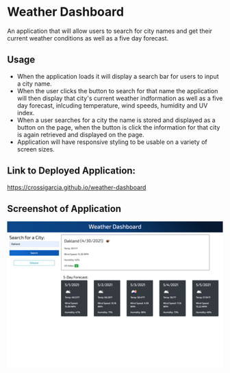 # Weather Dashboard

An application that will allow users to search for city names and get their current weather conditions as well as a five day forecast. 

## Usage
* When the application loads it will display a search bar for users to input a city name.
* When the user clicks the button to search for that name the application will then display that city's current weather indformation as well as a five day forecast, inlcuding temperature, wind speeds, humidity and UV index.
* When a user searches for a city the name is stored and displayed as a button on the page, when the button is click the information for that city is again retrieved and displayed on the page.
* Application will have responsive styling to be usable on a variety of screen sizes. 

## Link to Deployed Application:
https://crossigarcia.github.io/weather-dashboard

## Screenshot of Application
![Weather Dashboard Webpage](./assets/images/weather.png)
